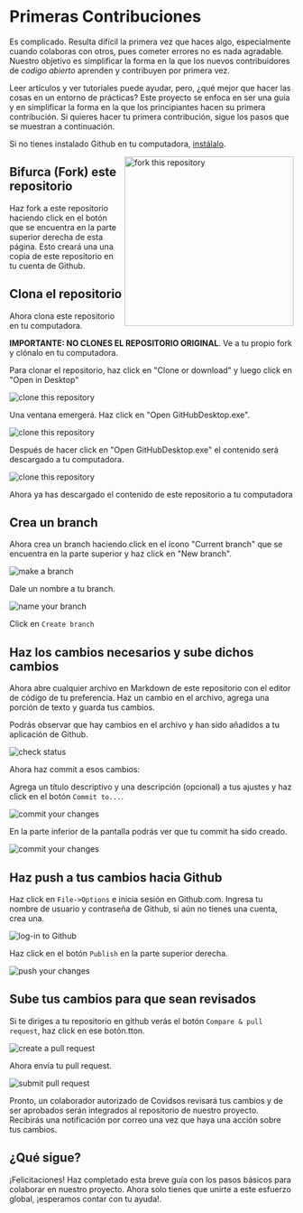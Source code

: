 # Primeras Contribuciones

Es complicado. Resulta difícil la primera vez que haces algo, especialmente cuando colaboras con otros, pues cometer errores no es nada agradable. Nuestro objetivo es simplificar la forma en la que los nuevos contribuidores de _codigo abierto_ aprenden y contribuyen por primera vez.

Leer artículos y ver tutoriales puede ayudar, pero, ¿qué mejor que hacer las cosas en un entorno de prácticas? Este proyecto se enfoca en ser una guía y en simplificar la forma en la que los principiantes hacen su primera contribución. Si quieres hacer tu primera contribución, sigue los pasos que se muestran a continuación.

Si no tienes instalado Github en tu computadora, [instálalo](https://desktop.github.com/). 

<img align="right" width="300" src="../../img/fork.png" alt="fork this repository" />

## Bifurca (Fork) este repositorio

Haz fork a este repositorio haciendo click en el botón que se encuentra en la parte superior derecha de esta página. Esto creará una una copia de este repositorio en tu cuenta de Github.

## Clona el repositorio

Ahora clona este repositorio en tu computadora.

**IMPORTANTE: NO CLONES EL REPOSITORIO ORIGINAL**. Ve a tu propio fork y clónalo en tu computadora.

Para clonar el repositorio, haz click en "Clone or download" y luego click en "Open in Desktop"

<img style="left;" src="../../img/dt1-clonetodesktop.png" alt="clone this repository" />

Una ventana emergerá. Haz click en "Open GitHubDesktop.exe".

<img style="left;" src="../../img/dt1-open-githubdesktop.png" alt="clone this repository" />

Después de hacer click en "Open GitHubDesktop.exe" el contenido será descargado a tu computadora.

<img style="left;" src="../../img/dt1-downloaded.png" alt="clone this repository" />

Ahora ya has descargado el contenido de este repositorio a tu computadora

## Crea un branch

Ahora crea un branch haciendo click en el ícono "Current branch" que se encuentra en la parte superior y haz click en "New branch".

<img style="left;" src="../../img/dt1-create-branch.png" alt="make a branch" />

Dale un nombre a tu branch.

<img style="left;" src="../../img/dt1-create-branch-name.png" alt="name your branch" />

Click en `Create branch`

## Haz los cambios necesarios y sube dichos cambios

Ahora abre cualquier archivo en Markdown de este repositorio con el editor de código de tu preferencia. Haz un cambio en el archivo, agrega una porción de texto y guarda tus cambios.

Podrás observar que hay cambios en el archivo y han sido añadidos a tu aplicación de Github.

<img style="left;" src="../../img/dt1-status.png" alt="check status" />

Ahora haz commit a esos cambios:

Agrega un título descriptivo y una descripción (opcional) a tus ajustes y haz click en el botón `Commit to...`.

<img style="left;" src="../../img/dt1-commit1.png" alt="commit your changes" />

En la parte inferior de la pantalla podrás ver que tu commit ha sido creado.

<img style="left;" src="../../img/dt1-commit2.png" alt="commit your changes" />

## Haz push a tus cambios hacia Github

Haz click en `File->Options` e inicia sesión en Github.com. Ingresa tu nombre de usuario y contraseña de Github, si aún no tienes una cuenta, crea una.

<img style="left;" src="../../img/dt1-sign-in.png" alt="log-in to Github" />

Haz click en el botón `Publish` en la parte superior derecha.

<img style="left;" src="../../img/dt1-publish1.png" alt="push your changes" />

## Sube tus cambios para que sean revisados

Si te diriges a tu repositorio en github verás el botón `Compare & pull request`, haz click en ese botón.tton.

<img style="left;" src="../../img/compare-and-pull.png" alt="create a pull request" />

Ahora envía tu pull request.

<img style="left;" src="../../img/submit-pull-request.png" alt="submit pull request" />

Pronto, un colaborador autorizado de Covidsos revisará tus cambios y de ser aprobados serán integrados al repositorio de nuestro proyecto. Recibirás una notificación por correo una vez que haya una acción sobre tus cambios.

## ¿Qué sigue?

¡Felicitaciones! Haz completado esta breve guía con los pasos básicos para colaborar en nuestro proyecto. Ahora solo tienes que unirte a este esfuerzo global, ¡esperamos contar con tu ayuda!.


